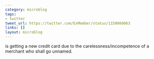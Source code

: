 ```yaml
---
category: microblog
tags:
- twitter
tweet_url: https://twitter.com/ExMember/status/1150060063
links: []
layout: microblog
---
```

is getting a new credit card due to the carelessness/incompetence of a merchant who shall go unnamed.
